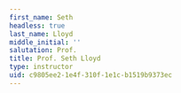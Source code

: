 ```yaml
---
first_name: Seth
headless: true
last_name: Lloyd
middle_initial: ''
salutation: Prof.
title: Prof. Seth Lloyd
type: instructor
uid: c9805ee2-1e4f-310f-1e1c-b1519b9373ec
---
```

